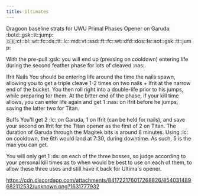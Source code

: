 ```yaml
---
title: Ultimates
---
```

Dragoon baseline strats for UWU Primal Phases
Opener on Garuda:
:botd::gsk::tt::jump::de::ct::bl::wt::fc::ds::tt::lc::md::vt::ssd::ft::fc::wt::dfd::dos::ls::sot::gsk::tt::jump:

With the pre-pull :gsk: you will end up (pressing on cooldown) entering life during the second feather phase for lots of cleaved :nas:.

Ifrit Nails
You should be entering life around the time the nails spawn, allowing you to get a triple cleave 1-2 times on two nails + Ifrit at the narrow end of the bucket. You then roll right into a double-life prior to his jumps, while preparing for them. At the bitter end of the phase, if your kill time allows, you can enter life again and get 1 :nas: on Ifrit before he jumps, saving the latter two for Titan.

Buffs
You'll get 2 :lc: on Garuda, 1 on Ifrit (can be held for nails), and save your second on Ifrit for the Titan opener as the first of 2 on Titan. The duration of Garuda through the Magitek bits is around 8 minutes. Using :lc: on cooldown, the 6th would land at 7:30, during downtime. As such, 5 is the max you can get.

You will only get 1 :ds: on each of the three bosses, so judge according to your personal kill times as to when would be best to use on each of them, to allow these three uses and still have it back for Ultima's opener.

https://cdn.discordapp.com/attachments/841722176017268826/854031489682112532/unknown.png?1631777932